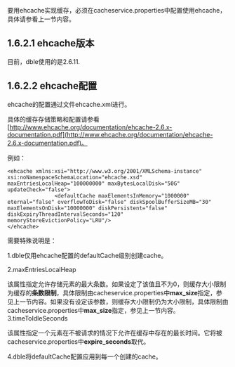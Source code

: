 
要用ehcache实现缓存，必须在cacheservice.properties中配置使用ehcache，具体请参看上一节内容。

## 1.6.2.1 ehcache版本

目前，dble使用的是2.6.11.

## 1.6.2.2 ehcache配置

ehcache的配置通过文件ehcache.xml进行。

具体的缓存存储策略和配置请参看[http://www.ehcache.org/documentation/ehcache-2.6.x-documentation.pdf](http://www.ehcache.org/documentation/ehcache-2.6.x-documentation.pdf)。

例如：  

```  
<ehcache xmlns:xsi="http://www.w3.org/2001/XMLSchema-instance" xsi:noNamespaceSchemaLocation="ehcache.xsd" maxEntriesLocalHeap="100000000" maxBytesLocalDisk="50G" updateCheck="false">  
               <defaultCache maxElementsInMemory="1000000" eternal="false" overflowToDisk="false" diskSpoolBufferSizeMB="30" maxElementsOnDisk="10000000" diskPersistent="false" diskExpiryThreadIntervalSeconds="120" memoryStoreEvictionPolicy="LRU"/>  
</ehcache>
```  

需要特殊说明是：

1.dble仅用ehcache配置的defaultCache级别创建cache。

2.maxEntriesLocalHeap

该属性指定允许存储元素的最大条数。如果设定了该值且不为0，则缓存大小限制为缓存的**条数限制**，具体限制由cacheservice.properties中**max_size**指定，参见上一节内容。如果没有设定该参数，则缓存大小限制仍为大小限制，具体限制由cacheservice.properties中**max_size**指定，参见上一节内容。  
3.timeToIdleSeconds

该属性指定一个元素在不被请求的情况下允许在缓存中存在的最长时间。它将被cacheservice.properties中**expire_seconds**取代。

4.dble将defaultCache配置应用到每一个创建的cache。
